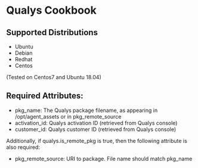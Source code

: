 # Qualys Cookbook

## Supported Distributions

- Ubuntu
- Debian
- Redhat 
- Centos 

(Tested on Centos7 and Ubuntu 18.04)

## Required Attributes:

- pkg_name: The Qualys package filename, as appearing in /opt/agent_assets or in pkg_remote_source
- activation_id: Qualys activation ID (retrieved from Qualys console)
- customer_id: Qualys customer ID (retrieved from Qualys console)

Additionally, if qualys.is_remote_pkg is true, then the following attribute is also required:

- pkg_remote_source: URI to package. File name should match pkg_name
